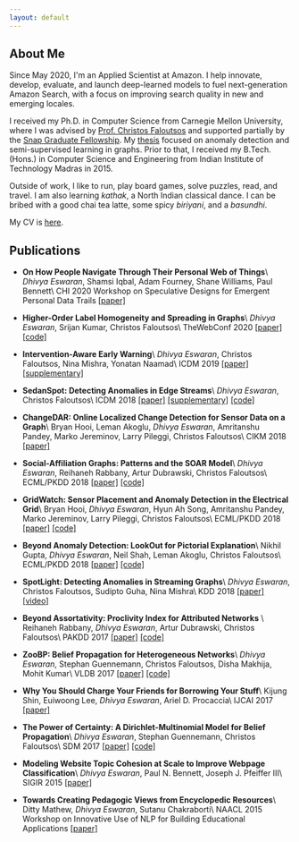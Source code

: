 ```yaml
---
layout: default
---
```


## About Me

Since May 2020, I'm an Applied Scientist at Amazon. I help innovate, develop, evaluate, and launch deep-learned models to fuel next-generation Amazon Search, with a focus on improving search quality in new and emerging locales.

I received my Ph.D. in Computer Science from Carnegie Mellon University, where I was advised by [Prof. Christos Faloutsos](http://www.cs.cmu.edu/~christos/) and supported partially by the [Snap Graduate Fellowship](https://snapresearchfs.splashthat.com/). My [thesis](./papers/dissertation.pdf) focused on anomaly detection and semi-supervised learning in graphs. Prior to that, I received my B.Tech. (Hons.) in Computer Science and Engineering from Indian Institute of Technology Madras in 2015.

Outside of work, I like to run, play board games, solve puzzles, read, and travel. I am also learning *kathak*, a North Indian classical dance. I can be bribed with a good chai tea latte, some spicy *biriyani*, and a *basundhi*.

My CV is [here](./CV.pdf).

## Publications

- **On How People Navigate Through Their Personal Web of Things**\\
  *Dhivya Eswaran*, Shamsi Iqbal, Adam Fourney, Shane Williams, Paul Bennett\\
  CHI 2020 Workshop on Speculative Designs for Emergent Personal Data Trails [[paper]](./papers/chi2020-personalweb.pdf)

- **Higher-Order Label Homogeneity and Spreading in Graphs**\\
  *Dhivya Eswaran*, Srijan Kumar, Christos Faloutsos\\
  TheWebConf 2020 [[paper]](./papers/www20-hols.pdf) [[code]](https://github.com/dhivyaeswaran/hols)

- **Intervention-Aware Early Warning**\\
  *Dhivya Eswaran*, Christos Faloutsos, Nina Mishra, Yonatan Naamad\\
  ICDM 2019 [[paper]](./papers/icdm19-smokealarm.pdf) [[supplementary]](papers/icdm19-smokealarm-sup.pdf)

- **SedanSpot: Detecting Anomalies in Edge Streams**\\
  *Dhivya Eswaran*, Christos Faloutsos\\
  ICDM 2018 [[paper]](./papers/icdm18-sedanspot.pdf) [[supplementary]](papers/icdm18-sedanspot-sup.pdf) [[code]](https://github.com/dhivyaeswaran/sedanspot)

- **ChangeDAR: Online Localized Change Detection for Sensor Data on a Graph**\\
  Bryan Hooi, Leman Akoglu, *Dhivya Eswaran*, Amritanshu Pandey, Marko Jereminov, Larry Pileggi, Christos Faloutsos\\
  CIKM 2018 [[paper]](./papers/cikm18-changedar.pdf)

- **Social-Affiliation Graphs: Patterns and the SOAR Model**\\
  *Dhivya Eswaran*, Reihaneh Rabbany, Artur Dubrawski, Christos Faloutsos\\
  ECML/PKDD 2018 [[paper]](./papers/pkdd18-soar.pdf)  [[code]](https://github.com/dhivyaeswaran/soar)

- **GridWatch: Sensor Placement and Anomaly Detection in the Electrical Grid**\\
  Bryan Hooi, *Dhivya Eswaran*, Hyun Ah Song, Amritanshu Pandey, Marko Jereminov, Larry Pileggi, Christos Faloutsos\\
  ECML/PKDD 2018 [[paper]](./papers/pkdd18-gridwatch.pdf) [[code]](https://github.com/bhooi/gridwatch)

- **Beyond Anomaly Detection: LookOut for Pictorial Explanation**\\
  Nikhil Gupta, *Dhivya Eswaran*, Neil Shah, Leman Akoglu, Christos Faloutsos\\
  ECML/PKDD 2018 [[paper]](./papers/pkdd18-lookout.pdf) [[code]](https://github.com/NikhilGupta1997/Lookout)

- **SpotLight: Detecting Anomalies in Streaming Graphs**\\
  *Dhivya Eswaran*, Christos Faloutsos, Sudipto Guha, Nina Mishra\\
  KDD 2018 [[paper]](./papers/kdd18-spotlight.pdf) [[video]](https://www.youtube.com/watch?v=S8AhKd7h-hE)

- **Beyond Assortativity: Proclivity Index for Attributed Networks** \\
  Reihaneh Rabbany, *Dhivya Eswaran*, Artur Dubrawski, Christos Faloutsos\\
  PAKDD 2017 [[paper]](./papers/pakdd17-prone.pdf) [[code]](https://github.com/rabbanyk/ProclivityIndex)

- **ZooBP: Belief Propagation for Heterogeneous Networks**\\
  *Dhivya Eswaran*, Stephan Guennemann, Christos Faloutsos, Disha Makhija, Mohit Kumar\\
  VLDB 2017 [[paper]](./papers/vldb17-zoobp.pdf) [[code]](./code/zoobp.zip)

- **Why You Should Charge Your Friends for Borrowing Your Stuff**\\
  Kijung Shin, Euiwoong Lee, *Dhivya Eswaran*, Ariel D. Procaccia\\
  IJCAI 2017 [[paper]](./papers/ijcai17-borrow.pdf)

- **The Power of Certainty: A Dirichlet-Multinomial Model for Belief Propagation**\\
  *Dhivya Eswaran*, Stephan Guennemann, Christos Faloutsos\\
  SDM 2017 [[paper]](./papers/sdm17-netconf.pdf) [[code]](code/netconf.zip)

- **Modeling Website Topic Cohesion at Scale to Improve Webpage Classification**\\
  *Dhivya Eswaran*, Paul N. Bennett, Joseph J. Pfeiffer III\\
  SIGIR 2015 [[paper]](./papers/sigir15-cohesion.pdf)

- **Towards Creating Pedagogic Views from Encyclopedic Resources**\\
  Ditty Mathew, *Dhivya Eswaran*, Sutanu Chakraborti\\
  NAACL 2015 Workshop on Innovative Use of NLP for Building Educational Applications [[paper]](./papers/naacl15-pedagogy.pdf)

<!-- Text can be **bold**, _italic_, or ~~strikethrough~~.

[Link to another page](./another-page.html).

There should be whitespace between paragraphs.

There should be whitespace between paragraphs. We recommend including a README, or a file with information about your project.

# Header 1

This is a normal paragraph following a header. GitHub is a code hosting platform for version control and collaboration. It lets you and others work together on projects from anywhere.

## Header 2

> This is a blockquote following a header.
>
> When something is important enough, you do it even if the odds are not in your favor.

### Header 3

```js
// Javascript code with syntax highlighting.
var fun = function lang(l) {
  dateformat.i18n = require('./lang/' + l)
  return true;
}
```

```ruby
# Ruby code with syntax highlighting
GitHubPages::Dependencies.gems.each do |gem, version|
  s.add_dependency(gem, "= #{version}")
end
```

#### Header 4

*   This is an unordered list following a header.
*   This is an unordered list following a header.
*   This is an unordered list following a header.

##### Header 5

1.  This is an ordered list following a header.
2.  This is an ordered list following a header.
3.  This is an ordered list following a header.

###### Header 6

| head1        | head two          | three |
|:-------------|:------------------|:------|
| ok           | good swedish fish | nice  |
| out of stock | good and plenty   | nice  |
| ok           | good `oreos`      | hmm   |
| ok           | good `zoute` drop | yumm  |

### There's a horizontal rule below this.

* * *

### Here is an unordered list:

*   Item foo
*   Item bar
*   Item baz
*   Item zip

### And an ordered list:

1.  Item one
1.  Item two
1.  Item three
1.  Item four

### And a nested list:

- level 1 item
  - level 2 item
  - level 2 item
    - level 3 item
    - level 3 item
- level 1 item
  - level 2 item
  - level 2 item
  - level 2 item
- level 1 item
  - level 2 item
  - level 2 item
- level 1 item

### Small image

![Octocat](https://github.githubassets.com/images/icons/emoji/octocat.png)

### Large image

![Branching](https://guides.github.com/activities/hello-world/branching.png)


### Definition lists can be used with HTML syntax.

<dl>
<dt>Name</dt>
<dd>Godzilla</dd>
<dt>Born</dt>
<dd>1952</dd>
<dt>Birthplace</dt>
<dd>Japan</dd>
<dt>Color</dt>
<dd>Green</dd>
</dl>

```
Long, single-line code blocks should not wrap. They should horizontally scroll if they are too long. This line should be long enough to demonstrate this.
```

```
The final element.
``` -->
